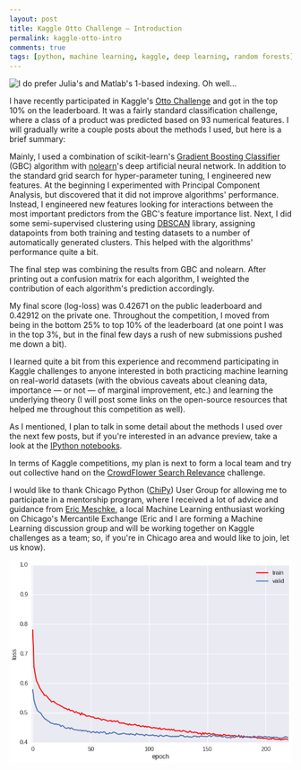 ```yaml
---
layout: post
title: Kaggle Otto Challenge — Introduction
permalink: kaggle-otto-intro
comments: true
tags: [python, machine learning, kaggle, deep learning, random forests]
---
```


![](http://imgs.xkcd.com/comics/donald_knuth.png "I do prefer Julia's and Matlab's 1-based indexing. Oh well...")

I have recently participated in Kaggle's [Otto Challenge](https://www.kaggle.com/c/otto-group-product-classification-challenge) and got in the top 10% on the leaderboard. It was a fairly standard classification challenge, where a class of a product was predicted based on 93 numerical features. I will gradually write a couple posts about the methods I used, but here is a brief summary:

Mainly, I used a combination of scikit-learn's [Gradient Boosting Classifier](http://scikit-learn.org/stable/modules/generated/sklearn.ensemble.GradientBoostingClassifier.html) (GBC) algorithm with [nolearn](https://github.com/dnouri/nolearn)'s deep artificial neural network. In addition to the standard grid search for hyper-parameter tuning, I engineered new features. At the beginning I experimented with Principal Component Analysis, but discovered that it did not improve algorithms' performance. Instead, I engineered new features looking for interactions between the most important predictors from the GBC's feature importance list. Next, I did some semi-supervised clustering using [DBSCAN](http://scikit-learn.org/stable/modules/generated/sklearn.cluster.DBSCAN.html) library, assigning datapoints from both training and testing datasets to a number of automatically generated clusters. This helped with the algorithms' performance quite a bit.

The final step was combining the results from GBC and nolearn. After printing out a confusion matrix for each algorithm, I weighted the contribution of each algorithm's prediction accordingly.

My final score (log-loss) was 0.42671 on the public leaderboard and 0.42912 on the private one. Throughout the competition, I moved from being in the bottom 25% to top 10% of the leaderboard (at one point I was in the top 3%, but in the final few days a rush of new submissions pushed me down a bit).

I learned quite a bit from this experience and recommend participating in Kaggle challenges to anyone interested in both practicing machine learning on real-world datasets (with the obvious caveats about cleaning data, importance — or not — of marginal improvement, etc.) and learning the underlying theory (I will post some links on the open-source resources that helped me throughout this competition as well).

As I mentioned, I plan to talk in some detail about the methods I used over the next few posts, but if you're interested in an advance preview, take a look at the [IPython notebooks](https://github.com/aflyax/kaggle-otto).

In terms of Kaggle competitions, my plan is next to form a local team and try out collective hand on the [CrowdFlower Search Relevance](https://www.kaggle.com/c/crowdflower-search-relevance) challenge.

I would like to thank Chicago Python ([ChiPy](http://www.chipy.org/)) User Group for allowing me to participate in a mentorship program, where I received a lot of advice and guidance from [Eric Meschke](https://www.linkedin.com/in/emeschke), a local Machine Learning enthusiast working on Chicago's Mercantile Exchange (Eric and I are forming a Machine Learning discussion group and will be working together on Kaggle challenges as a team; so, if you're in Chicago area and would like to join, let us know).

![](/images/nolearn_otto.png "nolearn learning")